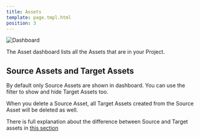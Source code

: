 ```yaml
---
title: Assets
template: page.tmpl.html
position: 3
---
```


![Dashboard][2]

The Asset dashboard lists all the Assets that are in your Project.

## Source Assets and Target Assets

By default only Source Assets are shown in dashboard. You can use the filter to show and hide Target Assets too.

When you delete a Source Asset, all Target Assets created from the Source Asset will be deleted as well.

There is full explanation about the difference between Source and Target assets in [this section][1]

[1]: /user-manual/assets/
[2]: /images/platform/dashboard_assets.png
